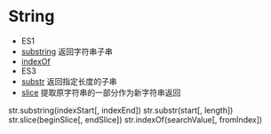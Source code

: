 # String
- ES1
 - [substring](#substring) 返回字符串子串
 - [indexOf](#indexOf)
- ES3
 - [substr](#substr) 返回指定长度的子串
 - [slice](#slice) 提取原字符串的一部分作为新字符串返回

str.substring(indexStart[, indexEnd])
str.substr(start[, length])
str.slice(beginSlice[, endSlice])
str.indexOf(searchValue[, fromIndex])
